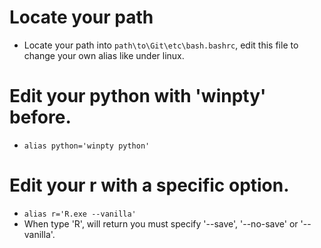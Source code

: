 # Locate your path
- Locate your path into `path\to\Git\etc\bash.bashrc`, edit this file to change your own alias like under linux.
# Edit your python with 'winpty' before.
- `alias python='winpty python'`
# Edit your r with a specific option.
- `alias r='R.exe --vanilla'`
- When type 'R', will return you must specify '--save', '--no-save' or '--vanilla'.

